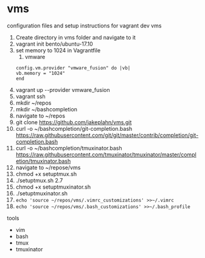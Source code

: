 # vms
configuration files and setup instructions for vagrant dev vms

1. Create directory in vms folder and navigate to it
1. vagrant init bento/ubuntu-17.10
1. set memory to 1024 in Vagrantfile
   1. vmware 
   ```
   config.vm.provider "vmware_fusion" do |vb|
   vb.memory = "1024"
   end
   ```
1. vagrant up --provider vmware_fusion
1. vagrant ssh
1. mkdir ~/repos
1. mkdir ~/bashcompletion
1. navigate to ~/repos
1. git clone https://github.com/jakeplahn/vms.git
1. curl -o ~/bashcompletion/git-completion.bash https://raw.githubusercontent.com/git/git/master/contrib/completion/git-completion.bash
1. curl -o ~/bashcompletion/tmuxinator.bash https://raw.githubusercontent.com/tmuxinator/tmuxinator/master/completion/tmuxinator.bash
1. navigate to ~/repose/vms
1. chmod +x setuptmux.sh
1. ./setuptmux.sh 2.7
1. chmod +x setuptmuxinator.sh
1. ./setuptmuxinator.sh
1. `echo 'source ~/repos/vms/.vimrc_customizations' >>~/.vimrc`
1. `echo 'source ~/repos/vms/.bash_customizations' >>~/.bash_profile`

tools
- vim
- bash
- tmux
- tmuxinator

